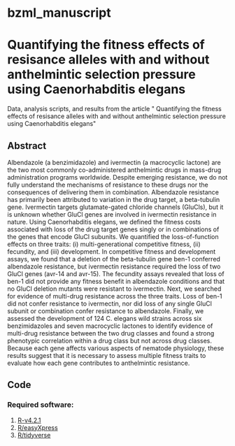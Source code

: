 # bzml_manuscript

# Quantifying the fitness effects of resisance alleles with and without anthelmintic selection pressure using Caenorhabditis elegans

Data, analysis scripts, and results from the article " Quantifying the fitness effects of resisance alleles with and without anthelmintic selection pressure using Caenorhabditis elegans"

## Abstract
Albendazole (a benzimidazole) and ivermectin (a macrocyclic lactone) are the two most commonly co-administered anthelmintic drugs in mass-drug administration programs worldwide. Despite emerging resistance, we do not fully understand the mechanisms of resistance to these drugs nor the consequences of delivering them in combination. Albendazole resistance has primarily been attributed to variation in the drug target, a beta-tubulin gene. Ivermectin targets glutamate-gated chloride channels (GluCls), but it is unknown whether GluCl genes are involved in ivermectin resistance in nature. Using Caenorhabditis elegans, we defined the fitness costs associated with loss of the drug target genes singly or in combinations of the genes that encode GluCl subunits. We quantified the loss-of-function effects on three traits: (i) multi-generational competitive fitness, (ii) fecundity, and (iii) development. In competitive fitness and development assays, we found that a deletion of the beta-tubulin gene ben-1 conferred albendazole resistance, but ivermectin resistance required the loss of two GluCl genes (avr-14 and avr-15). The fecundity assays revealed that loss of ben-1 did not provide any fitness benefit in albendazole conditions and that no GluCl deletion mutants were resistant to ivermectin. Next, we searched for evidence of multi-drug resistance across the three traits. Loss of ben-1 did not confer resistance to ivermectin, nor did loss of any single GluCl subunit or combination confer resistance to albendazole. Finally, we assessed the development of 124 C. elegans wild strains across six benzimidazoles and seven macrocyclic lactones to identify evidence of multi-drug resistance between the two drug classes and found a strong phenotypic correlation within a drug class but not across drug classes. Because each gene affects various aspects of nematode physiology, these results suggest that it is necessary to assess multiple fitness traits to evaluate how each gene contributes to anthelmintic resistance. 


## Code
### Required software: 
1. [R-v4.2.1](https://www.r-project.org/)
1. [R/easyXpress](https://github.com/AndersenLab/easyXpress)
1. [R/tidyverse](https://www.tidyverse.org/)

